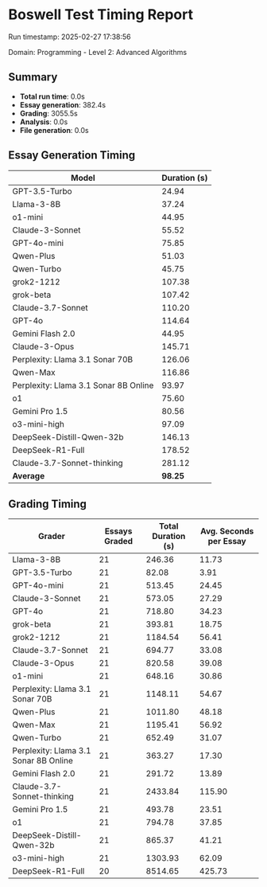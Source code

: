 # Boswell Test Timing Report

Run timestamp: 2025-02-27 17:38:56

Domain: Programming - Level 2: Advanced Algorithms

## Summary

- **Total run time**: 0.0s
- **Essay generation**: 382.4s
- **Grading**: 3055.5s
- **Analysis**: 0.0s
- **File generation**: 0.0s

## Essay Generation Timing

| Model | Duration (s) |
|-------|-------------|
| GPT-3.5-Turbo | 24.94 |
| Llama-3-8B | 37.24 |
| o1-mini | 44.95 |
| Claude-3-Sonnet | 55.52 |
| GPT-4o-mini | 75.85 |
| Qwen-Plus | 51.03 |
| Qwen-Turbo | 45.75 |
| grok2-1212 | 107.38 |
| grok-beta | 107.42 |
| Claude-3.7-Sonnet | 110.20 |
| GPT-4o | 114.64 |
| Gemini Flash 2.0 | 44.95 |
| Claude-3-Opus | 145.71 |
| Perplexity: Llama 3.1 Sonar 70B | 126.06 |
| Qwen-Max | 116.86 |
| Perplexity: Llama 3.1 Sonar 8B Online | 93.97 |
| o1 | 75.60 |
| Gemini Pro 1.5 | 80.56 |
| o3-mini-high | 97.09 |
| DeepSeek-Distill-Qwen-32b | 146.13 |
| DeepSeek-R1-Full | 178.52 |
| Claude-3.7-Sonnet-thinking | 281.12 |
| **Average** | **98.25** |

## Grading Timing

| Grader | Essays Graded | Total Duration (s) | Avg. Seconds per Essay |
|--------|---------------|-------------------|------------------------|
| Llama-3-8B | 21 | 246.36 | 11.73 |
| GPT-3.5-Turbo | 21 | 82.08 | 3.91 |
| GPT-4o-mini | 21 | 513.45 | 24.45 |
| Claude-3-Sonnet | 21 | 573.05 | 27.29 |
| GPT-4o | 21 | 718.80 | 34.23 |
| grok-beta | 21 | 393.81 | 18.75 |
| grok2-1212 | 21 | 1184.54 | 56.41 |
| Claude-3.7-Sonnet | 21 | 694.77 | 33.08 |
| Claude-3-Opus | 21 | 820.58 | 39.08 |
| o1-mini | 21 | 648.16 | 30.86 |
| Perplexity: Llama 3.1 Sonar 70B | 21 | 1148.11 | 54.67 |
| Qwen-Plus | 21 | 1011.80 | 48.18 |
| Qwen-Max | 21 | 1195.41 | 56.92 |
| Qwen-Turbo | 21 | 652.49 | 31.07 |
| Perplexity: Llama 3.1 Sonar 8B Online | 21 | 363.27 | 17.30 |
| Gemini Flash 2.0 | 21 | 291.72 | 13.89 |
| Claude-3.7-Sonnet-thinking | 21 | 2433.84 | 115.90 |
| Gemini Pro 1.5 | 21 | 493.78 | 23.51 |
| o1 | 21 | 794.78 | 37.85 |
| DeepSeek-Distill-Qwen-32b | 21 | 865.37 | 41.21 |
| o3-mini-high | 21 | 1303.93 | 62.09 |
| DeepSeek-R1-Full | 20 | 8514.65 | 425.73 |